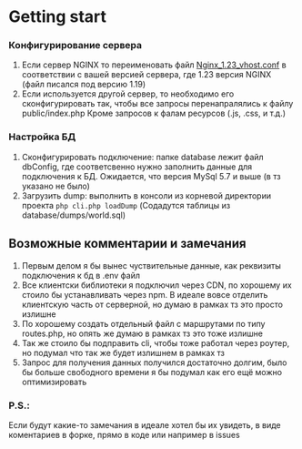# Getting start
### Конфигурирование сервера 
1) Если сервер NGINX то переименовать файл [Nginx_1.23_vhost.conf](Nginx_1.23_vhost.conf)
в соответствии с вашей версией сервера, где 1.23 версия NGINX
(файл писался под версию 1.19)
2) Если используется другой сервер, то необходимо его сконфигурировать так, 
чтобы все запросы перенапралялись к файлу public/index.php
Кроме запросов к фалам ресурсов (.js, .css, и т.д.) 

### Настройка БД
1) Сконфигурировать подключение:  папке database лежит файл dbConfig, 
где соответсвенно нужно заполнить данные для подключения к БД.
Ожидается, что версия MySql 5.7 и выше (в тз указано не было)
2) Загрузить dump: выполнить в консоли из корневой директории проекта 
```php cli.php loadDump``` (Содадутся таблицы из database/dumps/world.sql)


## Возможные комментарии и замечания
1) Первым делом я бы вынес чуствительные данные, как реквизиты подключения к бд в .env файл
2) Все клиентски библиотеки я подключил через CDN, по хорошему их стоило бы устанавливать через
npm. В идеале вовсе отделить клиентскую часть от серверной, но думаю в рамках тз это просто излишне
3) По хорошему создать отдельный файл с маршрутами по типу routes.php, но опять же думаю в рамках тз это тоже излишне
4) Так же стоило бы подправить cli, чтобы тоже работал через роутер, но подумал что так же будет излишнем в рамках тз
5) Запрос для получения данных получился достаточно долгим, было бы больше свободного времени я бы подумал 
как его ещё можно оптимизировать 

### P.S.:
Если будут какие-то замечания в идеале хотел бы их увидеть, в виде коментариев в форке, прямо в коде
или например в issues